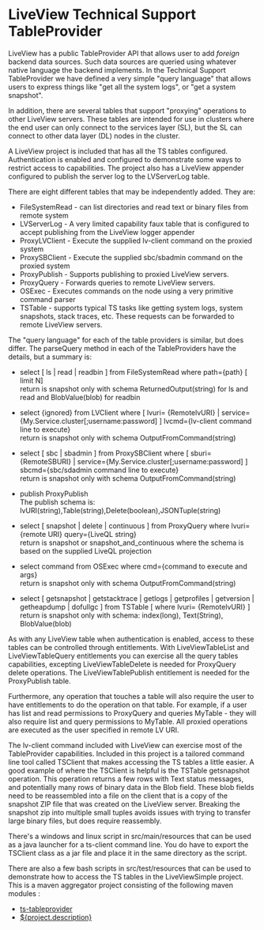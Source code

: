 # LiveView Technical Support TableProvider

LiveView has a public TableProvider API that allows user to add
*foreign* backend data sources. Such data sources are queried using
whatever native language the backend implements. In the Technical
Support TableProvider we have defined a very simple "query language"
that allows users to express things like "get all the system logs", or
"get a system snapshot".

In addition, there are several tables that support
"proxying" operations to other LiveView servers. These
tables are intended for use in clusters where the end user can only
connect to the services layer (SL), but the SL can connect
to other data layer (DL) nodes in the cluster.

A LiveView project is included that has all the TS tables configured.
Authentication is enabled and configured to demonstrate some ways
to restrict access to capabilities. The project also has a LiveView
appender configured to publish the server log to the LVServerLog table.

There are eight different tables that may be independently added.
They are:

* FileSystemRead - can list directories and read text or binary files from remote system
* LVServerLog - A very limited capability faux table that is configured to accept publishing from the LiveView logger appender
* ProxyLVClient - Execute the supplied lv-client command on the proxied system
* ProxySBClient - Execute the supplied sbc/sbadmin command on the proxied system
* ProxyPublish - Supports publishing to proxied LiveView servers.
* ProxyQuery - Forwards queries to remote LiveView servers.
* OSExec - Executes commands on the node using a very primitive command parser
* TSTable - supports typical TS tasks like getting system logs, system snapshots, stack traces, etc. These requests can be forwarded to remote LiveView servers. 

The "query language" for each of the table providers is similar, but does differ. The parseQuery method in each of the TableProviders have the details, but a summary is:

 * select [ ls | read | readbin ] from FileSystemRead where path={path} [ limit N]<br/>
   return is snapshot only with schema ReturnedOutput(string) for ls and read and BlobValue(blob) for readbin

 * select {ignored} from LVClient where [ lvuri= {RemotelvURI} | service={My.Service.cluster[;username:password] ] lvcmd={lv-client command line to execute}<br/>
   return is snapshot only with schema OutputFromCommand(string)

 * select [ sbc | sbadmin ] from ProxySBClient where [ sburi= {RemoteSBURI} | service={My.Service.cluster[;username:password] ] sbcmd={sbc/sdadmin command line to execute}<br/>
   return is snapshot only with schema OutputFromCommand(string)

 * publish ProxyPublish<br/>
   The publish schema is: lvURI(string),Table(string),Delete(boolean),JSONTuple(string)

 * select [ snapshot | delete | continuous ] from ProxyQuery where lvuri={remote URI} query={LiveQL string}<br/>
   return is snapshot or snapshot_and_continuous where the schema is based on the supplied LiveQL projection

 * select command from OSExec where cmd={command to execute and args}<br/>
   return is snapshot only with schema OutputFromCommand(string)

 * select [ getsnapshot | getstacktrace | getlogs | getprofiles | getversion | getheapdump | dofullgc ] from TSTable [ where lvuri= {RemotelvURI} ]<br/>
   return is snapshot only with schema: index(long), Text(String), BlobValue(blob)

As with any LiveView table when authentication is enabled, access to these tables can be controlled through entitlements. With LiveViewTableList and
LiveViewTableQuery entitlements you can exercise all the query tables capabilities, excepting LiveViewTableDelete is needed for ProxyQuery delete operations.
The LiveViewTablePublish entitlement is needed for the ProxyPublish table.

Furthermore, any operation that touches a table will also require the user to have entitlements to do the operation on that table. For example, if a user has list
and read permissions to ProxyQuery and queries MyTable - they will also require list and query permissions to MyTable. All proxied operations are executed as the
user specified in remote LV URI.

The lv-client command included with LiveView can exercise most of the TableProvider capabilities.
Included in this project is a tailored command line tool called TSClient that
makes accessing the TS tables a little easier. A good example of where the TSClient is helpful is the TSTable getsnapshot operation. This operation returns
a few rows with Text status messages, and potentially many rows of binary data in the Blob field. These blob fields need to be reassembled into a file on the client
that is a copy of the snapshot ZIP file that was created on the LiveView server. Breaking the snapshot zip into multiple small tuples avoids issues with trying to transfer
large binary files, but does require reassembly.

There's a windows and linux script in src/main/resources that can be used as a java launcher for a ts-client command line.
You do have to export the TSClient class as a jar file and place it in the same directory as the script.

There are also a few bash scripts in src/test/resources that can be used to demonstrate how to access the TS tables in the LiveViewSimple project.
This is a maven aggregator project consisting of the following maven modules :

* [ts-tableprovider](src/site/markdown/index.md)
* [${project.description}](LVSimple)
